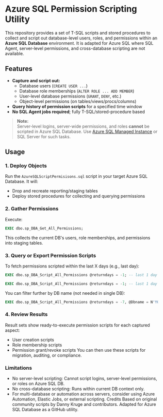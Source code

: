 # Azure SQL Permission Scripting Utility

This repository provides a set of T-SQL scripts and stored procedures to collect and script out database-level users, roles, and permissions within an **Azure SQL Database** environment. It is adapted for Azure SQL where SQL Agent, server-level permissions, and cross-database scripting are not available.

## Features

- **Capture and script out:**
  - Database users (`CREATE USER ...`)
  - Database role memberships (`ALTER ROLE ... ADD MEMBER`)
  - User-level database permissions (`GRANT`, `DENY`, etc.)
  - Object-level permissions (on tables/views/procs/columns)
- **Query history of permission scripts** for a specified time window
- **No SQL Agent jobs required**; fully T-SQL/stored-procedure based

> **Note:**  
> Server-level logins, server-wide permissions, and roles **cannot** be scripted in Azure SQL Database. Use [Azure SQL Managed Instance](https://docs.microsoft.com/en-us/azure/azure-sql/managed-instance/) or SQL Server for such tasks.

## Usage

### 1. Deploy Objects

Run the `AzureSQLScriptPermisisons.sql` script in your target Azure SQL Database. It will:

- Drop and recreate reporting/staging tables
- Deploy stored procedures for collecting and querying permissions

### 2. Gather Permissions

Execute:
```sql
EXEC dbo.sp_DBA_Get_All_Permissions;
```
This collects the current DB's users, role memberships, and permissions into staging tables.

### 3. Query or Export Permission Scripts
To fetch permissions scripted within the last X days (e.g., last day):

```sql
EXEC dbo.sp_DBA_Script_All_Permissions @returndays = -1; -- last 1 day
```
```sql
EXEC dbo.sp_DBA_Script_All_Permissions @returndays = -1; -- last 1 day
```
You can filter further by DB name (not needed in single DB):
```sql
EXEC dbo.sp_DBA_Script_All_Permissions @returndays = -7, @Dbname = N'YOUR_DB_NAME';
```
### 4. Review Results

Result sets show ready-to-execute permission scripts for each captured aspect:
- User creation scripts
- Role membership scripts
- Permission grant/revoke scripts
You can then use these scripts for migration, auditing, or compliance.

### Limitations
- No server-level scripting: Cannot script logins, server-level permissions, or roles on Azure SQL DB.
- No cross-database scripting: Runs within current DB context only.
- For multi-database or automation across servers, consider using Azure Automation, Elastic Jobs, or external scripting.
Credits
Based on original community scripts by Danny Kruge and contributors. Adapted for Azure SQL Database as a GitHub utility.
